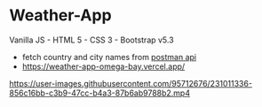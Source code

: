 # Weather-App
 Vanilla JS - HTML 5 - CSS 3 - Bootstrap v5.3

- fetch country and city names from [postman api](https://documenter.getpostman.com/view/1134062/T1LJjU52#2e131a94-a28e-4cfe-95fe-d10c0e40eae7) 
- https://weather-app-omega-bay.vercel.app/




https://user-images.githubusercontent.com/95712676/231011336-856c16bb-c3b9-47cc-b4a3-87b6ab9788b2.mp4

